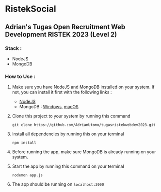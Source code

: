 # RistekSocial
## Adrian's Tugas Open Recruitment Web Development RISTEK 2023 (Level 2)

### Stack :
- NodeJS
- MongoDB

### How to Use :
1. Make sure you have NodeJS and MongoDB installed on your system. If not, you can install it first with the following links :
    - [NodeJS](https://nodejs.org/en/download/)
    - MongoDB : [Windows](https://zarkom.net/blogs/how-to-install-mongodb-for-development-in-windows-3328), [macOS](https://www.mongodb.com/docs/manual/tutorial/install-mongodb-on-os-x/)

2. Clone this project to your system by running this command
    ```
    git clone https://github.com/AdrianUtomo/tugasristekwebdev2023.git
    ```
3. Install all dependencies by running this on your terminal
    ```
    npm install
    ```
4. Before running the app, make sure MongoDB is already running on your system.
5. Start the app by running this command on your terminal
    ```
    nodemon app.js
    ```
6. The app should be running on ``localhost:3000``